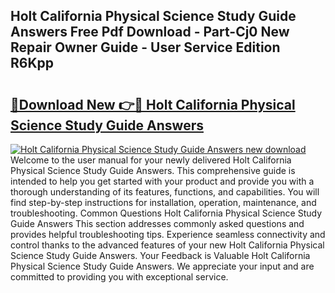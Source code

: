 ## Holt California Physical Science Study Guide Answers Free Pdf Download - Part-Cj0 New Repair Owner Guide - User Service Edition R6Kpp

# <h2><a href="http://bc93320.oget.top/?id=Holt+California+Physical+Science+Study+Guide+Answers">🔗Download New 👉🔴 Holt California Physical Science Study Guide Answers</a></h2>

[![Holt California Physical Science Study Guide Answers new download](https://i.imgur.com/5g1atiW.png)](http://bc93320.oget.top/?id=Holt+California+Physical+Science+Study+Guide+Answers)
Welcome to the user manual for your newly delivered Holt California Physical Science Study Guide Answers. This comprehensive guide is intended to help you get started with your product and provide you with a thorough understanding of its features, functions, and capabilities. You will find step-by-step instructions for installation, operation, maintenance, and troubleshooting. Common Questions Holt California Physical Science Study Guide Answers This section addresses commonly asked questions and provides helpful troubleshooting tips. Experience seamless connectivity and control thanks to the advanced features of your new Holt California Physical Science Study Guide Answers. Your Feedback is Valuable Holt California Physical Science Study Guide Answers. We appreciate your input and are committed to providing you with exceptional service.
